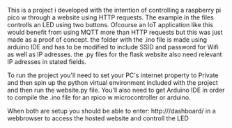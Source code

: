 This is a project i developed with the intention of controlling a raspberry pi pico w through a website using HTTP requests. The example in the files controlls an LED using two buttons. Ofcourse an IoT application like this would benefit from using MQTT more than HTTP requests but this was just made as a proof of concept.
the folder with the .ino file is made using arduino IDE and has to be modified to include SSID and password for Wifi as well as IP adresses. the .py files for the flask website also need relevant IP adresses in stated fields.

To run the project you'll need to set your PC's internet property to Private and then spin up the python virtual environment included with the project and then run the website.py file.
You'll also need to get Arduino IDE in order to compile the .ino file for an rpico w microcontroller or arduino.

When both are setup you should be able to enter: http://<ip>/dashboard/ in a webbrowser to access the hosted website and controll the LED
